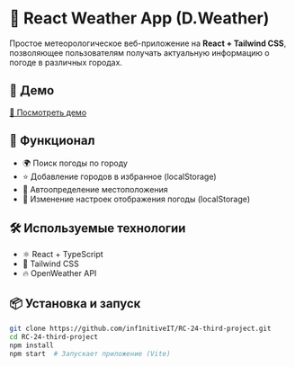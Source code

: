 # 🌟 React Weather App (D.Weather)

Простое метеорологическое веб-приложение на **React + Tailwind CSS**, позволяющее пользователям получать актуальную информацию о погоде в различных городах.

## 🚀 Демо
[🔗 Посмотреть демо](https://inf1nitiveit.github.io/RC-24-third-project/#/)

## 🎨 Функционал
- 🌍 Поиск погоды по городу
- ⭐ Добавление городов в избранное (localStorage)
- 📍 Автоопределение местоположения
- 🔧 Изменение настроек отображения погоды (localStorage)

## 🛠 Используемые технологии
- ⚛️ React + TypeScript
- 🎨 Tailwind CSS
- 🔥 OpenWeather API

## 📦 Установка и запуск

```sh
git clone https://github.com/inf1nitiveIT/RC-24-third-project.git
cd RC-24-third-project
npm install
npm start  # Запускает приложение (Vite)
